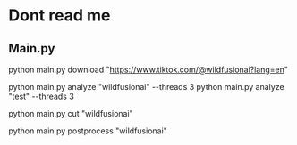 # Dont read me

## Main.py

python main.py download "https://www.tiktok.com/@wildfusionai?lang=en"

python main.py analyze "wildfusionai" --threads 3
python main.py analyze "test" --threads 3

python main.py cut "wildfusionai"

python main.py postprocess "wildfusionai"